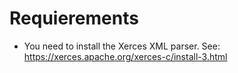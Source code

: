 # Requierements
- You need to install the Xerces XML parser. See: https://xerces.apache.org/xerces-c/install-3.html 
